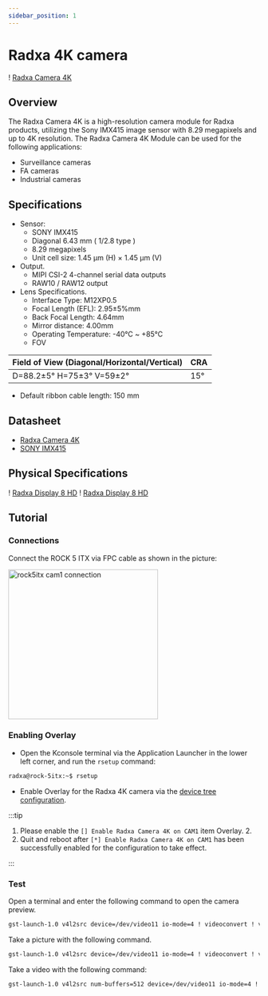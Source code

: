 ```yaml
---
sidebar_position: 1
---
```


# Radxa 4K camera

! [Radxa Camera 4K](/img/accessories/camera-4k.webp)

## Overview

The Radxa Camera 4K is a high-resolution camera module for Radxa products, utilizing the Sony IMX415 image sensor with 8.29 megapixels and up to 4K resolution. The Radxa Camera 4K Module can be used for the following applications:

- Surveillance cameras
- FA cameras
- Industrial cameras

## Specifications

- Sensor:
  - SONY IMX415
  - Diagonal 6.43 mm ( 1/2.8 type )
  - 8.29 megapixels
  - Unit cell size: 1.45 µm (H) × 1.45 µm (V)
- Output.
  - MIPI CSI-2 4-channel serial data outputs
  - RAW10 / RAW12 output
- Lens Specifications.
  - Interface Type: M12XP0.5
  - Focal Length (EFL): 2.95±5%mm
  - Back Focal Length: 4.64mm
  - Mirror distance: 4.00mm
  - Operating Temperature: -40°C ~ +85°C
  - FOV

| Field of View (Diagonal/Horizontal/Vertical) | CRA |
| -------------------------------------------- | --- |
| D=88.2±5° H=75±3° V=59±2°                    | 15° |

- Default ribbon cable length: 150 mm

## Datasheet

- [Radxa Camera 4K](https://dl.radxa.com/accessories/camera-4k/radxa_camera_4k_product_brief_Revision_1.0.pdf)
- [SONY IMX415](https://dl.radxa.com/accessories/camera-4k/IMX415-AAQR-C_Datasheet_E19504.pdf)

## Physical Specifications

! [Radxa Display 8 HD](/img/accessories/camera-4k-spec-1.webp)
! [Radxa Display 8 HD](/img/accessories/camera-4k-spec-2.webp)

## Tutorial

### Connections

Connect the ROCK 5 ITX via FPC cable as shown in the picture:

<img src="/img/rock5itx/rock5itx-cam1.webp" alt="rock5itx cam1 connection" width="300" />

### Enabling Overlay

- Open the Kconsole terminal via the Application Launcher in the lower left corner, and run the `rsetup` command:

```bash
radxa@rock-5itx:~$ rsetup
```

- Enable Overlay for the Radxa 4K camera via the [device tree configuration](../os-config/rsetup#overlays).

:::tip

1. Please enable the `[] Enable Radxa Camera 4K on CAM1` item Overlay. 2.
2. Quit and reboot after `[*] Enable Radxa Camera 4K on CAM1` has been successfully enabled for the configuration to take effect.

:::

### Test

Open a terminal and enter the following command to open the camera preview.

```bash
gst-launch-1.0 v4l2src device=/dev/video11 io-mode=4 ! videoconvert ! video/x-raw,format=NV12,width=1920,height=1080 ! xvimagesink;
```

Take a picture with the following command.

```bash
gst-launch-1.0 v4l2src device=/dev/video11 io-mode=4 ! videoconvert ! video/x-raw,format=NV12,width=1920,height=1080 ! jpegenc ! multifilesink location=file.name.jpg;
```

Take a video with the following command:

```bash
gst-launch-1.0 v4l2src num-buffers=512 device=/dev/video11 io-mode=4 ! videoconvert ! video/x-raw, format=NV12, width=1920, height=1080, framerate=30/1 ! tee name=t ! queue ! mpph264enc ! queue ! h264parse ! mpegtsmux ! filesink location=/home/radxa/file.name.mp4
```
